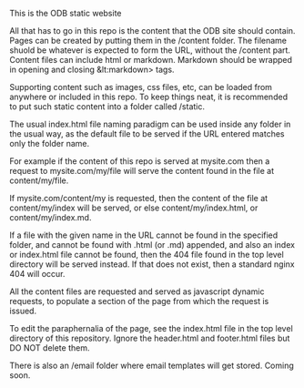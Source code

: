 This is the ODB static website

All that has to go in this repo is the content that the ODB site should contain. 
Pages can be created by putting them in the /content folder. 
The filename shuold be whatever is expected to form the URL, without the /content part.
Content files can include html or markdown. Markdown should be wrapped in opening and closing &lt:markdown&gt; tags.

Supporting content such as images, css files, etc, can be loaded from anywhere or included in this repo. 
To keep things neat, it is recommended to put such static content into a folder called /static.

The usual index.html file naming paradigm can be used inside any folder in the usual way, as the default file to be served if the URL entered matches only the folder name.

For example if the content of this repo is served at mysite.com then a request to mysite.com/my/file will serve the content found in the file at content/my/file.

If mysite.com/content/my is requested, then the content of the file at content/my/index will be served, or else content/my/index.html, or content/my/index.md.

If a file with the given name in the URL cannot be found in the specified folder, and cannot be found with .html (or .md) appended, and also an index or index.html file cannot be found, 
then the 404 file found in the top level directory will be served instead. If that does not exist, then a standard nginx 404 will occur.

All the content files are requested and served as javascript dynamic requests, to populate a section of the page from which the request is issued.

To edit the paraphernalia of the page, see the index.html file in the top level directory of this repository. Ignore the header.html and footer.html files but DO NOT delete them.

There is also an /email folder where email templates will get stored. Coming soon.


